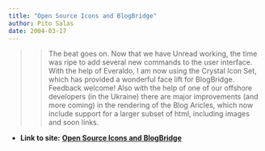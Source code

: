 ```yaml
---
title: "Open Source Icons and BlogBridge"
author: Pito Salas
date: 2004-03-17
---
```



>>

>> The beat goes on. Now that we have Unread working, the time was ripe to add
several new commands to the user interface. With the help of Everaldo, I am
now using the Crystal Icon Set, which has provided a wonderful face lift for
BlogBridge. Feedback welcome! Also with the help of one of our offshore
developers (in the Ukraine) there are major improvements (and more coming) in
the rendering of the Blog Aricles, which now include support for a larger
subset of html, including images and soon links.


* **Link to site:** **[Open Source Icons and BlogBridge](None)**
